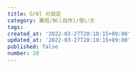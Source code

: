 ```yaml
---
title: Grbl の設定
category: 翼班/NC(自作)/使い方
tags: 
created_at: '2022-03-27T20:10:15+09:00'
updated_at: '2022-03-27T20:10:15+09:00'
published: false
number: 28
---
```



